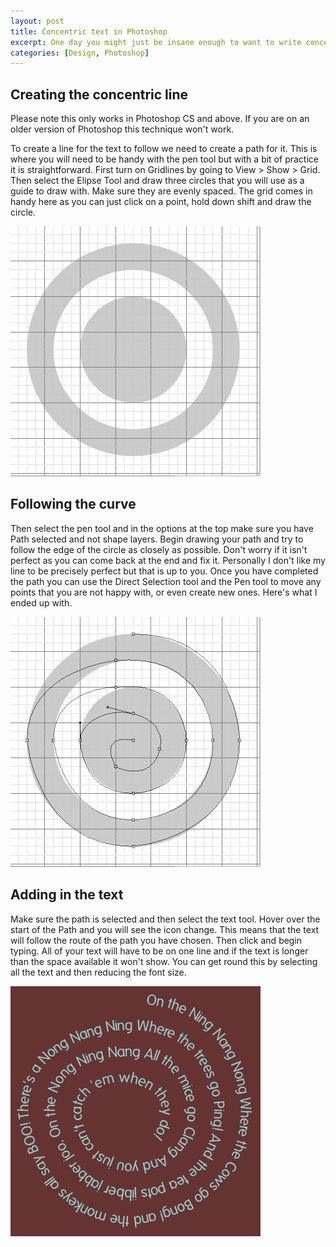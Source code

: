 ```yaml
--- 
layout: post
title: Concentric text in Photoshop
excerpt: One day you might just be insane enough to want to write concentric text in Photoshop. It is quite illegible and likely to give you a headache but if you still want to do it read on.
categories: [Design, Photoshop]
---
```

## Creating the concentric line

Please note this only works in Photoshop CS and above. If you are on an older version of Photoshop this technique won't work.

To create a line for the text to follow we need to create a path for it. This is where you will need to be handy with the pen tool but with a bit of practice it is straightforward. First turn on Gridlines by going to View > Show > Grid. Then select the Elipse Tool and draw three circles that you will use as a guide to draw with. Make sure they are evenly spaced. The grid comes in handy here as you can just click on a point, hold down shift and draw the circle.

![Gridlines and guides][1] 

## Following the curve

Then select the pen tool and in the options at the top make sure you have Path selected and not shape layers. Begin drawing your path and try to follow the edge of the circle as closely as possible. Don't worry if it isn't perfect as you can come back at the end and fix it. Personally I don't like my line to be precisely perfect but that is up to you. Once you have completed the path you can use the Direct Selection tool and the Pen tool to move any points that you are not happy with, or even create new ones. Here's what I ended up with.

![Following the curve][2] 

## Adding in the text

Make sure the path is selected and then select the text tool. Hover over the start of the Path and you will see the icon change. This means that the text will follow the route of the path you have chosen. Then click and begin typing. All of your text will have to be on one line and if the text is longer than the space available it won't show. You can get round this by selecting all the text and then reducing the font size.

![Concentric text example][3]

 [1]: /images/articles/guide.png "Gridlines and guides"
 [2]: /images/articles/guide_paths.png "Following the curve"
 [3]: /images/articles/concentric_text.png "Concentric text example"
